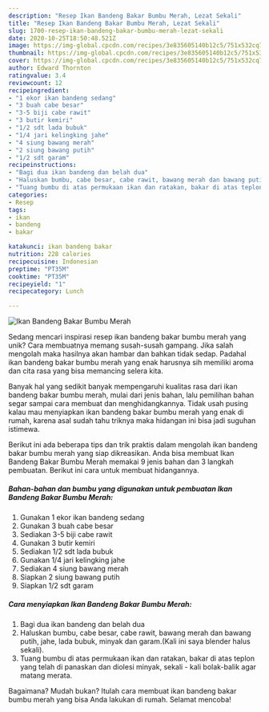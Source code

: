 ```yaml
---
description: "Resep Ikan Bandeng Bakar Bumbu Merah, Lezat Sekali"
title: "Resep Ikan Bandeng Bakar Bumbu Merah, Lezat Sekali"
slug: 1700-resep-ikan-bandeng-bakar-bumbu-merah-lezat-sekali
date: 2020-10-25T18:50:48.521Z
image: https://img-global.cpcdn.com/recipes/3e835605140b12c5/751x532cq70/ikan-bandeng-bakar-bumbu-merah-foto-resep-utama.jpg
thumbnail: https://img-global.cpcdn.com/recipes/3e835605140b12c5/751x532cq70/ikan-bandeng-bakar-bumbu-merah-foto-resep-utama.jpg
cover: https://img-global.cpcdn.com/recipes/3e835605140b12c5/751x532cq70/ikan-bandeng-bakar-bumbu-merah-foto-resep-utama.jpg
author: Edward Thornton
ratingvalue: 3.4
reviewcount: 12
recipeingredient:
- "1 ekor ikan bandeng sedang"
- "3 buah cabe besar"
- "3-5 biji cabe rawit"
- "3 butir kemiri"
- "1/2 sdt lada bubuk"
- "1/4 jari kelingking jahe"
- "4 siung bawang merah"
- "2 siung bawang putih"
- "1/2 sdt garam"
recipeinstructions:
- "Bagi dua ikan bandeng dan belah dua"
- "Haluskan bumbu, cabe besar, cabe rawit, bawang merah dan bawang putih, jahe, lada bubuk, minyak dan garam.(Kali ini saya blender halus sekali)."
- "Tuang bumbu di atas permukaan ikan dan ratakan, bakar di atas teplon yang telah di panaskan dan diolesi minyak, sekali - kali bolak-balik agar matang merata."
categories:
- Resep
tags:
- ikan
- bandeng
- bakar

katakunci: ikan bandeng bakar 
nutrition: 228 calories
recipecuisine: Indonesian
preptime: "PT35M"
cooktime: "PT35M"
recipeyield: "1"
recipecategory: Lunch

---
```



![Ikan Bandeng Bakar Bumbu Merah](https://img-global.cpcdn.com/recipes/3e835605140b12c5/751x532cq70/ikan-bandeng-bakar-bumbu-merah-foto-resep-utama.jpg)

Sedang mencari inspirasi resep ikan bandeng bakar bumbu merah yang unik? Cara membuatnya memang susah-susah gampang. Jika salah mengolah maka hasilnya akan hambar dan bahkan tidak sedap. Padahal ikan bandeng bakar bumbu merah yang enak harusnya sih memiliki aroma dan cita rasa yang bisa memancing selera kita.



Banyak hal yang sedikit banyak mempengaruhi kualitas rasa dari ikan bandeng bakar bumbu merah, mulai dari jenis bahan, lalu pemilihan bahan segar sampai cara membuat dan menghidangkannya. Tidak usah pusing kalau mau menyiapkan ikan bandeng bakar bumbu merah yang enak di rumah, karena asal sudah tahu triknya maka hidangan ini bisa jadi suguhan istimewa.


Berikut ini ada beberapa tips dan trik praktis dalam mengolah ikan bandeng bakar bumbu merah yang siap dikreasikan. Anda bisa membuat Ikan Bandeng Bakar Bumbu Merah memakai 9 jenis bahan dan 3 langkah pembuatan. Berikut ini cara untuk membuat hidangannya.

<!--inarticleads1-->

##### Bahan-bahan dan bumbu yang digunakan untuk pembuatan Ikan Bandeng Bakar Bumbu Merah:

1. Gunakan 1 ekor ikan bandeng sedang
1. Gunakan 3 buah cabe besar
1. Sediakan 3-5 biji cabe rawit
1. Gunakan 3 butir kemiri
1. Sediakan 1/2 sdt lada bubuk
1. Gunakan 1/4 jari kelingking jahe
1. Sediakan 4 siung bawang merah
1. Siapkan 2 siung bawang putih
1. Siapkan 1/2 sdt garam




<!--inarticleads2-->

##### Cara menyiapkan Ikan Bandeng Bakar Bumbu Merah:

1. Bagi dua ikan bandeng dan belah dua
1. Haluskan bumbu, cabe besar, cabe rawit, bawang merah dan bawang putih, jahe, lada bubuk, minyak dan garam.(Kali ini saya blender halus sekali).
1. Tuang bumbu di atas permukaan ikan dan ratakan, bakar di atas teplon yang telah di panaskan dan diolesi minyak, sekali - kali bolak-balik agar matang merata.




Bagaimana? Mudah bukan? Itulah cara membuat ikan bandeng bakar bumbu merah yang bisa Anda lakukan di rumah. Selamat mencoba!
